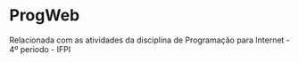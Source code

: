 # ProgWeb
Relacionada com as atividades da disciplina de Programação para Internet - 4º periodo - IFPI
